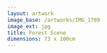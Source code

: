 ```yaml
---
layout: artwork
image_base: /artworks/IMG_1769
image_ext: jpg
title: Forest Scene
dimensions: 73 x 100cm
---
```



